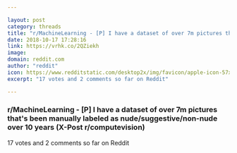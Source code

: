 ```yaml
---

layout: post
category: threads
title: "r/MachineLearning - [P] I have a dataset of over 7m pictures that's been manually labeled as nude/suggestive/non-nude over 10 years (X-Post r/computevision)"
date: 2018-10-17 17:28:16
link: https://vrhk.co/2QZiekh
image: 
domain: reddit.com
author: "reddit"
icon: https://www.redditstatic.com/desktop2x/img/favicon/apple-icon-57x57.png
excerpt: "17 votes and 2 comments so far on Reddit"

---
```


### r/MachineLearning - [P] I have a dataset of over 7m pictures that's been manually labeled as nude/suggestive/non-nude over 10 years (X-Post r/computevision)

17 votes and 2 comments so far on Reddit